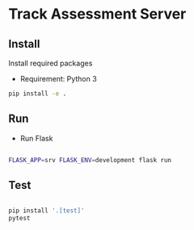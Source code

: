 # Track Assessment Server

## Install

Install required packages

* Requirement: Python 3

``` sh
pip install -e .
```

## Run

* Run Flask

``` sh

FLASK_APP=srv FLASK_ENV=development flask run
```

## Test

``` sh

pip install '.[test]'
pytest

```
